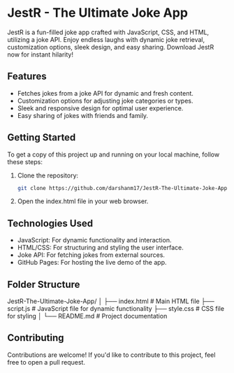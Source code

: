 # JestR - The Ultimate Joke App

JestR is a fun-filled joke app crafted with JavaScript, CSS, and HTML, utilizing a joke API. Enjoy endless laughs with dynamic joke retrieval, customization options, sleek design, and easy sharing. Download JestR now for instant hilarity!

## Features
- Fetches jokes from a joke API for dynamic and fresh content.
- Customization options for adjusting joke categories or types.
- Sleek and responsive design for optimal user experience.
- Easy sharing of jokes with friends and family.

## Getting Started
To get a copy of this project up and running on your local machine, follow these steps:

1. Clone the repository:

   ```bash
   git clone https://github.com/darshanm17/JestR-The-Ultimate-Joke-App.git
   
2. Open the index.html file in your web browser.


## Technologies Used
- JavaScript: For dynamic functionality and interaction.
- HTML/CSS: For structuring and styling the user interface.
- Joke API: For fetching jokes from external sources.
- GitHub Pages: For hosting the live demo of the app.

## Folder Structure

JestR-The-Ultimate-Joke-App/
│
├── index.html      # Main HTML file
├── script.js       # JavaScript file for dynamic functionality
├── style.css       # CSS file for styling
│
└── README.md       # Project documentation

## Contributing
Contributions are welcome! If you'd like to contribute to this project, feel free to open a pull request.
